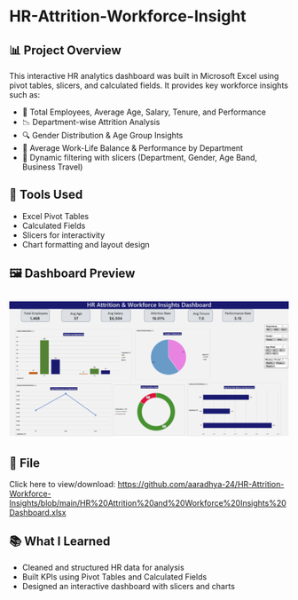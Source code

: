 # HR-Attrition-Workforce-Insight

## 📊 Project Overview

This interactive HR analytics dashboard was built in Microsoft Excel using pivot tables, slicers, and calculated fields. It provides key workforce insights such as:

- 👥 Total Employees, Average Age, Salary, Tenure, and Performance
- 📉 Department-wise Attrition Analysis
- 🔍 Gender Distribution & Age Group Insights
- 🧠 Average Work-Life Balance & Performance by Department
- 📌 Dynamic filtering with slicers (Department, Gender, Age Band, Business Travel)

## 🔧 Tools Used
- Excel Pivot Tables
- Calculated Fields
- Slicers for interactivity
- Chart formatting and layout design

## 🖼️ Dashboard Preview
![Dashboard Snapshot](https://github.com/aaradhya-24/HR-Attrition-Workforce-Insights/blob/main/HR%20Analytics%20Dashboard%20Snapshot.png)
---
## 📁 File

Click here to view/download:
https://github.com/aaradhya-24/HR-Attrition-Workforce-Insights/blob/main/HR%20Attrition%20and%20Workforce%20Insights%20Dashboard.xlsx



## 📚 What I Learned
- Cleaned and structured HR data for analysis
- Built KPIs using Pivot Tables and Calculated Fields
- Designed an interactive dashboard with slicers and charts
